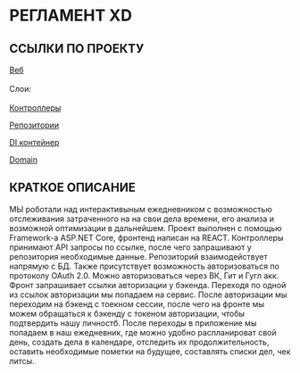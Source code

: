 # РЕГЛАМЕНТ XD
## ССЫЛКИ ПО ПРОЕКТУ
[Веб](https://github.com/K0ch3rga/ToDo-Timer) \
\
Слои:\
\
[Контроллеры](https://github.com/nt-devilboi/UlearnProject/tree/dev/Controllers) 

[Репозитории](https://github.com/nt-devilboi/UlearnProject/tree/master/Infrasturcture/Repositories) 

[DI контейнер](https://github.com/nt-devilboi/UlearnProject/blob/master/Program.cs)

[Domain](https://github.com/nt-devilboi/UlearnProject/tree/master/Domen/Entities)

## КРАТКОЕ ОПИСАНИЕ

МЫ роботали над интерактивыным ежедневником с возможностью отслеживания затраченного на на свои дела времени, его анализа и возможной оптимизации в дальнейшем. 
Проект выполнен с помощью Framework-a ASP.NET Core, фронтенд написан на REACT. Контроллеры принимают API запросы по ссылке, после чего запрашивают у репозитория необходимые данные.
Репозиторий взаимодействует напрямую с БД. Также присутствует возможность авторизоваться по протоколу OAuth 2.0. Можно авторизоваться через ВК, Гит и Гугл акк. 
Фронт запрашивает ссылки авторизации у бэкенда. Переходя по одной из ссылок авторизации мы попадаем на сервис. После авторизации мы переходим на бэкенд с тоекном сессии, после чего на фронте мы можем обращаться к бэкенду с токеном авторизации,
чтобы подтвердить нашу личностб. После переходы в приложение мы попадаем в наш ежедневник, где можно удобно распланироват свой день, создать дела в календаре, отследить их продолжительность,
оставить необходимые пометки на будущее, составлять списки дел, чек литсы. 

